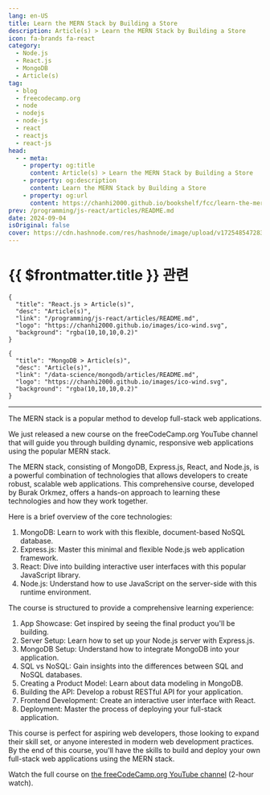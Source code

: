 ```yaml
---
lang: en-US
title: Learn the MERN Stack by Building a Store
description: Article(s) > Learn the MERN Stack by Building a Store
icon: fa-brands fa-react
category: 
  - Node.js
  - React.js
  - MongoDB
  - Article(s)
tag: 
  - blog
  - freecodecamp.org
  - node
  - nodejs
  - node-js
  - react
  - reactjs
  - react-js
head:
  - - meta:
    - property: og:title
      content: Article(s) > Learn the MERN Stack by Building a Store
    - property: og:description
      content: Learn the MERN Stack by Building a Store
    - property: og:url
      content: https://chanhi2000.github.io/bookshelf/fcc/learn-the-mern-stack-by-building-a-store.html
prev: /programming/js-react/articles/README.md
date: 2024-09-04
isOriginal: false
cover: https://cdn.hashnode.com/res/hashnode/image/upload/v1725485472834/b95dd94c-7118-4290-91ca-5bb9d0a0db7a.png
---
```


# {{ $frontmatter.title }} 관련

```component VPCard
{
  "title": "React.js > Article(s)",
  "desc": "Article(s)",
  "link": "/programming/js-react/articles/README.md",
  "logo": "https://chanhi2000.github.io/images/ico-wind.svg",
  "background": "rgba(10,10,10,0.2)"
}
```

```component VPCard
{
  "title": "MongoDB > Article(s)",
  "desc": "Article(s)",
  "link": "/data-science/mongodb/articles/README.md",
  "logo": "https://chanhi2000.github.io/images/ico-wind.svg",
  "background": "rgba(10,10,10,0.2)"
}
```

---

<SiteInfo
  name="Learn the MERN Stack by Building a Store"
  desc="The MERN stack is a popular method to develop full-stack web applications. We just released a new course on the freeCodeCamp.org YouTube channel that will guide you through building dynamic, responsive web applications using the popular MERN stack. T...."
  url="https://freecodecamp.org/news/learn-the-mern-stack-by-building-a-store/"
  logo="https://cdn.freecodecamp.org/universal/favicons/favicon.ico"
  preview="https://cdn.hashnode.com/res/hashnode/image/upload/v1725485472834/b95dd94c-7118-4290-91ca-5bb9d0a0db7a.png"/>

The MERN stack is a popular method to develop full-stack web applications.

We just released a new course on the freeCodeCamp.org YouTube channel that will guide you through building dynamic, responsive web applications using the popular MERN stack.

The MERN stack, consisting of MongoDB, Express.js, React, and Node.js, is a powerful combination of technologies that allows developers to create robust, scalable web applications. This comprehensive course, developed by Burak Orkmez, offers a hands-on approach to learning these technologies and how they work together.

Here is a brief overview of the core technologies:

1. MongoDB: Learn to work with this flexible, document-based NoSQL database.
2. Express.js: Master this minimal and flexible Node.js web application framework.
3. React: Dive into building interactive user interfaces with this popular JavaScript library.
4. Node.js: Understand how to use JavaScript on the server-side with this runtime environment.

The course is structured to provide a comprehensive learning experience:

1. App Showcase: Get inspired by seeing the final product you'll be building.
2. Server Setup: Learn how to set up your Node.js server with Express.js.
3. MongoDB Setup: Understand how to integrate MongoDB into your application.
4. SQL vs NoSQL: Gain insights into the differences between SQL and NoSQL databases.
5. Creating a Product Model: Learn about data modeling in MongoDB.
6. Building the API: Develop a robust RESTful API for your application.
7. Frontend Development: Create an interactive user interface with React.
8. Deployment: Master the process of deploying your full-stack application.

This course is perfect for aspiring web developers, those looking to expand their skill set, or anyone interested in modern web development practices. By the end of this course, you'll have the skills to build and deploy your own full-stack web applications using the MERN stack.

Watch the full course on [<FontIcon icon="fa-brands fa-youtube"/>the freeCodeCamp.org YouTube channel](https://youtu.be/O3BUHwfHf84) (2-hour watch).

<VidStack src="youtube/O3BUHwfHf84" />

